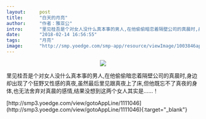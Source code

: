 ```yaml
---
layout:     post
title:      "白天的月亮"
author:     "作者：雅亚公"
intro:      "里见桂吾是个对女人没什么真本事的男人,在他偷偷暗恋着隔壁公司的真晨时,身边却出现了个狂野又性感的真夜,虽然最后里见跟真夜上了床,但他既忘不了真夜的身体,也无法舍弃对真晨的感情,结果没想到这两个女人其实是……！"
date:       "2018-02-14 16:56:55"
tags:       "月亮"
image:      "http://smp.yoedge.com/smp-app/resource/viewImage/1003846appline.png"
---
```

<div style="text-align: center">
<p><img src="http://smp.yoedge.com/smp-app/resource/viewImage/1003846appline.png"/></p>
</div>
<p class="post-meta">
<span>里见桂吾是个对女人没什么真本事的男人,在他偷偷暗恋着隔壁公司的真晨时,身边却出现了个狂野又性感的真夜,虽然最后里见跟真夜上了床,但他既忘不了真夜的身体,也无法舍弃对真晨的感情,结果没想到这两个女人其实是……！</span>
</p>
[http://smp3.yoedge.com/view/gotoAppLine/1111046](http://smp3.yoedge.com/view/gotoAppLine/1111046){:target="_blank"}


